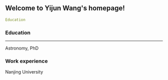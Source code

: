 ## Welcome to Yijun Wang's homepage!

```yml
Education
```
 
### Education
<hr>
Astronomy, PhD

### Work experience
Nanjing University
